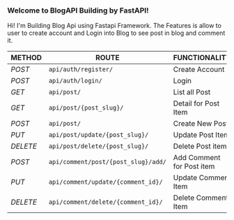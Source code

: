 ### Welcome to BlogAPI Building by FastAPI!

Hi! I'm Building Blog Api using Fastapi Framework.
The Features is allow to user to create account and Login into Blog to see post in blog and comment it.

| METHOD| ROUTE | FUNCTIONALITY | ACCESS |
|----------|----------|----------|----------|
| *POST*  | ```api/auth/register/```   | Create Account   | All User   |
|  *POST*  | ```api/auth/login/```   | Login   | All User  |
| *GET*   | ```api/post/```   | List all Post   | All User|
| *GET*   | ```api/post/{post_slug}/```   | Detail for Post Item| All User|
| *POST*   | ```api/post/```   | Create New Post   | Superuser   |
| *PUT*   | ```api/post/update/{post_slug}/```   | Update Post Item | Superuser   |
| *DELETE*   | ```api/post/delete/{post_slug}/```   | Delete Post item   | Superuser   |
| *POST*   | ```api/comment/post/{post_slug}/add/```   | Add Comment for Post item | All User |
| *PUT*   | ```api/comment/update/{comment_id}/```   | Update Comment Item | All User |
| *DELETE*   | ```api/comment/delete/{comment_id}/```   | Delete Comment Item  | All User |
